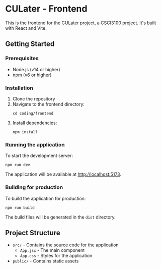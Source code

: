 # CULater - Frontend

This is the frontend for the CULater project, a CSCI3100 project. It's built with React and Vite.

## Getting Started

### Prerequisites

- Node.js (v14 or higher)
- npm (v6 or higher)

### Installation

1. Clone the repository
2. Navigate to the frontend directory:
   ```
   cd coding/frontend
   ```
3. Install dependencies:
   ```
   npm install
   ```

### Running the application

To start the development server:

```
npm run dev
```

The application will be available at [http://localhost:5173](http://localhost:5173).

### Building for production

To build the application for production:

```
npm run build
```

The build files will be generated in the `dist` directory.

## Project Structure

- `src/` - Contains the source code for the application
  - `App.jsx` - The main component
  - `App.css` - Styles for the application
- `public/` - Contains static assets
